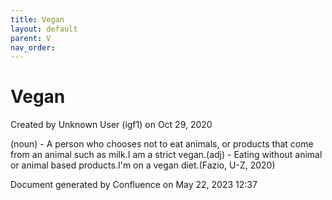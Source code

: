 ```yaml
---
title: Vegan
layout: default
parent: V
nav_order:
---
```


# Vegan

Created by  Unknown User (igf1) on Oct 29, 2020

(noun) - A person who chooses not to eat animals, or products that come from an animal such as milk.I am a strict vegan.(adj) - Eating without animal or animal based products.I'm on a vegan diet.(Fazio, U-Z, 2020)

Document generated by Confluence on May 22, 2023 12:37


